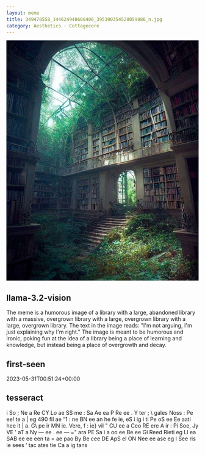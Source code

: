 ```yaml
---
layout: meme
title: 349478558_144624948608406_395300354528059086_n.jpg
category: Aesthetics - Cottagecore
---
```


<div markdown="0"><a href="349478558_144624948608406_395300354528059086_n.jpg"><img class="photo" src="349478558_144624948608406_395300354528059086_n.jpg" /></a>

<h2>llama-3.2-vision</h2>
<p title="Llama-3.2-11B is a really good model that probably gets the visual details right but doesn't understand literary or media references, and often fails to accurately represent the physical arrangement of objects and the implied relationships between the objects.">The meme is a humorous image of a library with a large, abandoned library with a massive, overgrown library with a large, overgrown library with a large, overgrown library. The text in the image reads: &quot;I&#x27;m not arguing, I&#x27;m just explaining why I&#x27;m right.&quot; The image is meant to be humorous and ironic, poking fun at the idea of a library being a place of learning and knowledge, but instead being a place of overgrowth and decay.</p>

<h2>first-seen</h2>
<p title="Because Git doesn't preserve file modification times, this metadata file contains the file's modification time when it was added to the library.">2023-05-31T00:51:24+00:00</p>

<h2>tesseract</h2>
<p title="Tesseract is often terrible and just gives a lot of nonsense characters, but it used to be the state of the art, and usually it is better at correctly representing text than llama-3.2-vision-11b.">i So ; Ne a Re CY Lo ae SS me : Sa Ae ea P Re ee . Y ter ; \ gales Noss : Pe ee! te a | eg 490 fil ae “1 : ne BN ee an he fe ie, eS i ig i ti Pe oS ee Ee aati hee it | a. G\ pe ir MN ie. Vere, f : ie&#125; vil &quot; CU ee a Ceo RE ere A ir : Pi Soe, Jy VE &#x27; aT a Ny — ee . ee — =&quot; ara PE Sa i a oo ee Be ee Gi Reed Rieti eg Ll ea SAB ee ee een ta = ae pao By Be cee DE ApS el ON Nee ee ase eg I See ris ie sees ‘ tac ates tie Ca a ig tans</p>

</div>

